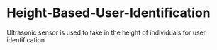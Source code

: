 # Height-Based-User-Identification
Ultrasonic sensor is used to take in the height of individuals for user identification
